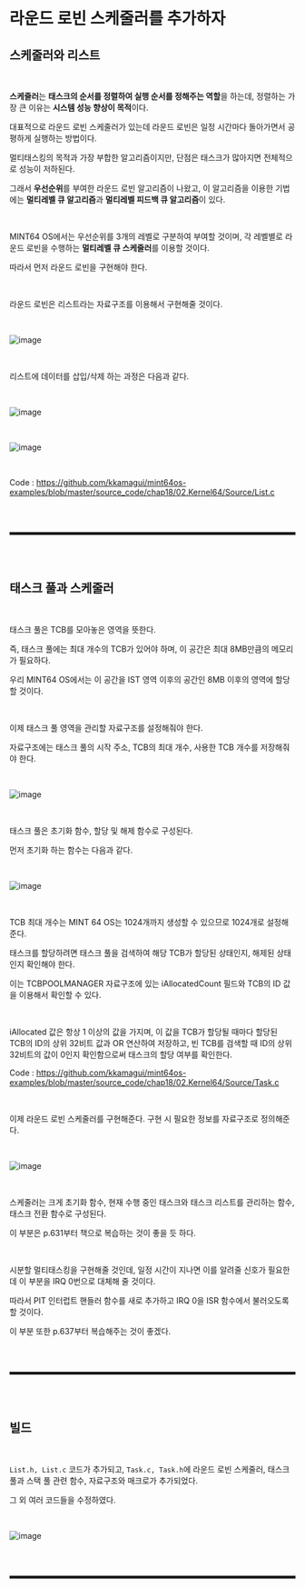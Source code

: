 # 라운드 로빈 스케줄러를 추가하자
## 스케줄러와 리스트

<br>

**스케줄러**는 **태스크의 순서를 정렬하여 실행 순서를 정해주는 역할**을 하는데, 정렬하는 가장 큰 이유는 **시스템 성능 향상이 목적**이다.

대표적으로 라운드 로빈 스케줄러가 있는데 라운드 로빈은 일정 시간마다 돌아가면서 공평하게 실행하는 방법이다.

멀티태스킹의 목적과 가장 부합한 알고리즘이지만, 단점은 태스크가 많아지면 전체적으로 성능이 저하된다.

그래서 **우선순위**를 부여한 라운드 로빈 알고리즘이 나왔고, 이 알고리즘을 이용한 기법에는 **멀티레벨 큐 알고리즘**과 **멀티레벨 피드백 큐 알고리즘**이 있다.

<br>

MINT64 OS에서는 우선순위를 3개의 레벨로 구분하여 부여할 것이며, 각 레벨별로 라운드 로빈을 수행하는 **멀티레벨 큐 스케줄러**를 이용할 것이다.

따라서 먼저 라운드 로빈을 구현해야 한다. 

<br>

라운드 로빈은 리스트라는 자료구조를 이용해서 구현해줄 것이다.

<br>

![image](https://user-images.githubusercontent.com/52172169/202891721-b3cf365e-9884-4eb5-a001-a3c501723558.png)

<br>

리스트에 데이터를 삽입/삭제 하는 과정은 다음과 같다.

<br>

![image](https://user-images.githubusercontent.com/52172169/202892001-f405dd85-b8a0-4be1-ae42-770b2c0b0f52.png)

<br>

![image](https://user-images.githubusercontent.com/52172169/202892008-932dfb61-d565-4c5f-982c-d2399a4a62d8.png)

<br>

Code : https://github.com/kkamagui/mint64os-examples/blob/master/source_code/chap18/02.Kernel64/Source/List.c

<br><br>
<hr style="border: 2px solid;">
<br><br>

## 태스크 풀과 스케줄러

<br>

태스크 풀은 TCB를 모아놓은 영역을 뜻한다.

즉, 태스크 풀에는 최대 개수의 TCB가 있어야 하며, 이 공간은 최대 8MB만큼의 메모리가 필요하다.

우리 MINT64 OS에서는 이 공간을 IST 영역 이후의 공간인 8MB 이후의 영역에 할당할 것이다.

<br>

이제 태스크 풀 영역을 관리할 자료구조를 설정해줘야 한다.

자료구조에는 태스크 풀의 시작 주소, TCB의 최대 개수, 사용한 TCB 개수를 저장해줘야 한다.

<br>

![image](https://user-images.githubusercontent.com/52172169/202892376-2440d419-752a-4ab4-b5d8-f7412ed35929.png)

<br>

태스크 풀은 초기화 함수, 할당 및 해제 함수로 구성된다.

먼저 초기화 하는 함수는 다음과 같다.

<br>

![image](https://user-images.githubusercontent.com/52172169/202892740-5be7e8c1-d7ef-4363-9446-c7ee7610dfeb.png)

<br>

TCB 최대 개수는 MINT 64 OS는 1024개까지 생성할 수 있으므로 1024개로 설정해준다.

태스크를 할당하려면 태스크 풀을 검색하여 해당 TCB가 할당된 상태인지, 해제된 상태인지 확인해야 한다.

이는 TCBPOOLMANAGER 자료구조에 있는 iAllocatedCount 필드와 TCB의 ID 값을 이용해서 확인할 수 있다.

<br>

iAllocated 값은 항상 1 이상의 값을 가지며, 이 값을 TCB가 할당될 때마다 할당된 TCB의 ID의 상위 32비트 값과 OR 연산하여 저장하고, 빈 TCB를 검색할 때 ID의 상위 32비트의 값이 0인지 확인함으로써 태스크의 할당 여부를 확인한다.

Code : https://github.com/kkamagui/mint64os-examples/blob/master/source_code/chap18/02.Kernel64/Source/Task.c

<br>

이제 라운드 로빈 스케줄러를 구현해준다. 구현 시 필요한 정보를 자료구조로 정의해준다.

<br>

![image](https://user-images.githubusercontent.com/52172169/202893275-7280d5e0-a2a1-4c21-972c-684ad372681c.png)

<br>

스케줄러는 크게 초기화 함수, 현재 수행 중인 태스크와 태스크 리스트를 관리하는 함수, 태스크 전환 함수로 구성된다.

이 부분은 p.631부터 책으로 복습하는 것이 좋을 듯 하다. 

<br>

시분할 멀티태스킹을 구현해줄 것인데, 일정 시간이 지나면 이를 알려줄 신호가 필요한데 이 부분을 IRQ 0번으로 대체해 줄 것이다.

따라서 PIT 인터럽트 핸들러 함수를 새로 추가하고 IRQ 0을 ISR 함수에서 불러오도록 할 것이다.

이 부분 또한 p.637부터 복습해주는 것이 좋겠다.

<br><br>
<hr style="border: 2px solid;">
<br><br>

## 빌드

<br>

```List.h, List.c``` 코드가 추가되고, ```Task.c, Task.h```에 라운드 로빈 스케줄러, 태스크 풀과 스택 풀 관련 함수, 자료구조와 매크로가 추가되었다.

그 외 여러 코드들을 수정하였다.

<br>

![image](https://user-images.githubusercontent.com/52172169/202908215-846b90dd-3047-4892-8f2b-674f77e670f8.png)

<br><br>
<hr style="border: 2px solid;">
<br><br>
